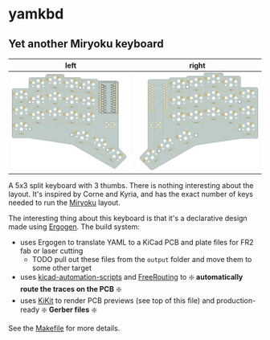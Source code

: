 # yamkbd
## Yet another Miryoku keyboard

left | right
-|-
![left](images/left.png) | ![right](images/right.png)

A 5x3 split keyboard with 3 thumbs. There is nothing interesting about the layout. It's inspired by Corne and Kyria, and
has the exact number of keys needed to run the [Miryoku](https://github.com/manna-harbour/miryoku) layout.

The interesting thing about this keyboard is that it's a declarative design made using [Ergogen](https://github.com/mrzealot/ergogen/). The build system:
* uses Ergogen to translate YAML to a KiCad PCB and plate files for FR2 fab or laser cutting
  * TODO pull out these files from the `output` folder and move them to some other target
* uses [kicad-automation-scripts](https://github.com/productize/kicad-automation-scripts) and [FreeRouting](https://github.com/freerouting/freerouting) to :sparkle: **automatically route the traces on the PCB** :sparkle:
* uses [KiKit](https://github.com/yaqwsx/KiKit) to render PCB previews (see top of this file) and production-ready :sparkle: **Gerber files** :sparkle:

See the [Makefile](Makefile) for more details.
